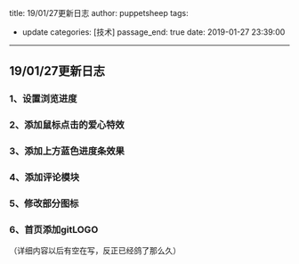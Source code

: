 title: 19/01/27更新日志
author: puppetsheep
tags:
  - update
categories: [技术]
passage_end: true
date: 2019-01-27 23:39:00
---
## 19/01/27更新日志
### 1、设置浏览进度
### 2、添加鼠标点击的爱心特效
### 3、添加上方蓝色进度条效果
### 4、添加评论模块
### 5、修改部分图标
### 6、首页添加gitLOGO
（详细内容以后有空在写，反正已经鸽了那么久）
<!-- more -->
